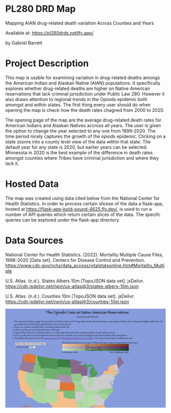 # PL280 DRD Map
Mapping AIAN drug-related death variation Across Counties and Years

Available at: https://pl280drds.netlify.app/

by Gabriel Barrett

# Project Description

This map is usable for examining variation in drug-related deaths amongs the American Indian and Alaskan
Native (AIAN) populations. It specifically explores whether drug-related deaths are higher
on Native American reservations that lack criminal jurisdiction under Public Law 280. However it
also draws attention to regional trends in the Opioids epidemic both amongst and within states. 
The first thing every user should do when opening the map is check how the death rates chagned
from 2000 to 2020.

The opening page of the map are the average drug-related death rates for American Indians and Alaskan Natives
accross all years. The user is given the option to change the year selected to any one from 1999-2020. The time
period nicely captures the growth of the opiods epidemic. Clicking on a state zooms into a county
level view of the data within that state. The default year for any state is 2020, but earlier years
can be selected. Minnesota in 2020 is the best example of the difference in death rates amongst counties where Tribes have criminal jurisdiction and where they lack it. 

# Hosted Data
The map was created using data cited below from the National Center for Health Statistics. In order
to process certain slicese of the data a flask-app, hosted at https://flask-app-bold-sound-4625.fly.dev/, is used to run a number of API queries which return certain slices of the data. The specifc queries can be explored under the flask-app directory.


# Data Sources

National Center for Health Statistics. (2022). Mortality Multiple Cause Files, 1998-2020 [Data set]. Centers for Disease Control and Prevention. https://www.cdc.gov/nchs/data_access/vitalstatsonline.htm#Mortality_Multiple

U.S. Atlas. (n.d.). States Albers 10m [TopoJSON data set]. jsDelivr. https://cdn.jsdelivr.net/npm/us-atlas@3/states-albers-10m.json

U.S. Atlas. (n.d.). Counties 10m [TopoJSON data set]. jsDelivr. https://cdn.jsdelivr.net/npm/us-atlas@3/counties-10m.json

![Alt text](final_screenshot.png)